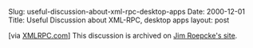 Slug: useful-discussion-about-xml-rpc-desktop-apps
Date: 2000-12-01
Title: Useful Discussion about XML-RPC, desktop apps
layout: post

[via <a href="http://www.xmlrpc.com/directory/1096">XMLRPC.com</a>] This discussion is archived on <a href="http://www.roepcke.com/xmlrpc/">Jim Roepcke&#39;s site</a>.
